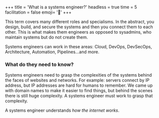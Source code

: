 +++
title = 'What is a systems engineer?'
headless = true
time = 5
facilitation = false
emoji= '🔩'
+++

This term covers many different roles and specialisms. In the abstract, you design, build, and secure the systems and then you connect them to each other. This is what makes them engineers as opposed to sysadmins, who maintain systems but do not create them.

Systems engineers can work in these areas: Cloud, DevOps, DevSecOps, Architecture, Automation, Pipelines...and more.

### What do they need to know?

Systems engineers need to grasp the complexities of the systems behind the faces of websites and networks. For example: servers connect by IP address, but IP addresses are hard for humans to remember. We came up with domain names to make it easier to find things, but behind the scenes there is still huge complexity. A systems engineer must work to grasp that complexity.

A systems engineer understands _how the internet works_.
